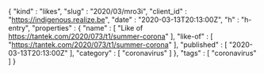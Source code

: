 {
  "kind" : "likes",
  "slug" : "2020/03/mro3i",
  "client_id" : "https://indigenous.realize.be",
  "date" : "2020-03-13T20:13:00Z",
  "h" : "h-entry",
  "properties" : {
    "name" : [ "Like of https://tantek.com/2020/073/t1/summer-corona" ],
    "like-of" : [ "https://tantek.com/2020/073/t1/summer-corona" ],
    "published" : [ "2020-03-13T20:13:00Z" ],
    "category" : [ "coronavirus" ]
  },
  "tags" : [ "coronavirus" ]
}
